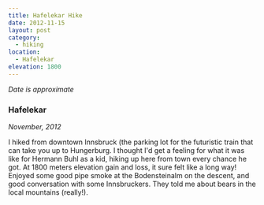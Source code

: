 ```yaml
---
title: Hafelekar Hike
date: 2012-11-15
layout: post
category:
  - hiking
location:
  - Hafelekar
elevation: 1800
---
```


*Date is approximate*

### Hafelekar
<i>November, 2012</i>

I hiked from downtown Innsbruck (the parking lot for the futuristic train that
can take you up to Hungerburg. I thought I'd get a feeling for what it was like
for Hermann Buhl as a kid, hiking up here from town every chance he got. At
1800 meters elevation gain and loss, it sure felt like a long way! Enjoyed some
good pipe smoke at the Bodensteinalm on the descent, and good conversation with
some Innsbruckers. They told me about bears in the local mountains (really!).
